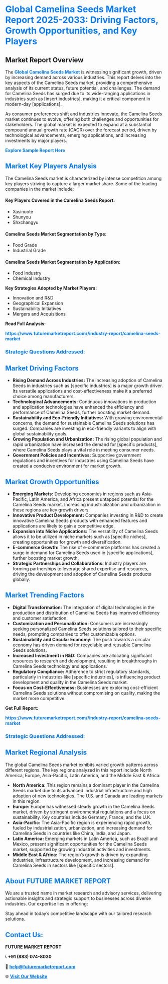 <h1 style="color: #007BFF;">Global Camelina Seeds Market Report 2025-2033: Driving Factors, Growth Opportunities, and Key Players</h1>

<section id="overview">
<h2>Market Report Overview</h2>
<p>The <a href="https://www.futuremarketreport.com//industry-report/camelina-seeds-market" style="color: #007BFF; text-decoration: none;"><strong>Global Camelina Seeds Market</strong></a> is witnessing significant growth, driven by increasing demand across various industries. This report delves into the key aspects of the Camelina Seeds market, providing a comprehensive analysis of its current status, future potential, and challenges. The demand for Camelina Seeds has surged due to its wide-ranging applications in industries such as [insert industries], making it a critical component in modern-day [applications].</p>
<p>As consumer preferences shift and industries innovate, the Camelina Seeds market continues to evolve, offering both challenges and opportunities for stakeholders. The global market is expected to expand at a substantial compound annual growth rate (CAGR) over the forecast period, driven by technological advancements, emerging applications, and increasing investments by major players.</p>
</section>

<section id="overview">
<p><a href="https://www.futuremarketreport.com//request-sample/reportId=89009" style="color: #007BFF; text-decoration: none;"><strong>Explore Sample Report Here</strong></a></p>
</section>

<section id="key-players">
<h2 style="color: #007BFF;">Market Key Players Analysis</h2>
<p>The Camelina Seeds market is characterized by intense competition among key players striving to capture a larger market share. Some of the leading companies in the market include:</p>
<h4>Key Players Covered in the Camelina Seeds Report:</h4>
<ul><li>Xasinuote</li><li>Shunyou</li><li>Shxchangyu</li></ul>
<h4>Camelina Seeds Market Segmentation by Type:</h4>
<ul><li>Food Grade</li><li>Industrial Grade</li></ul>

<h4>Camelina Seeds Market Segmentation by Application:</h4>
<ul><li>Food Industry</li><li>Chemical Industry</li></ul>
<p><strong>Key Strategies Adopted by Market Players:</strong></p>
<ul>
<li>Innovation and R&D</li>
<li>Geographical Expansion</li>
<li>Sustainability Initiatives</li>
<li>Mergers and Acquisitions</li>
</ul>
</section>

<section>
<p><strong>Read Full Analysis: </strong></p><a href="https://www.futuremarketreport.com//industry-report/camelina-seeds-market" style="color: #007BFF; text-decoration: none;"><strong>https://www.futuremarketreport.com//industry-report/camelina-seeds-market</strong></a>
<h3 style="color: #007BFF;">Strategic Questions Addressed:</h3>
</section>

<section id="driving-factors">
<h2 style="color: #007BFF;">Market Driving Factors</h2>
<ul>
<li><strong>Rising Demand Across Industries:</strong> The increasing adoption of Camelina Seeds in industries such as [specific industries] is a major growth driver. Its versatile applications and cost-effectiveness make it a preferred choice among manufacturers.</li>
<li><strong>Technological Advancements:</strong> Continuous innovations in production and application technologies have enhanced the efficiency and performance of Camelina Seeds, further boosting market demand.</li>
<li><strong>Sustainability and Eco-Friendly Initiatives:</strong> With growing environmental concerns, the demand for sustainable Camelina Seeds solutions has surged. Companies are investing in eco-friendly variants to align with global sustainability goals.</li>
<li><strong>Growing Population and Urbanization:</strong> The rising global population and rapid urbanization have increased the demand for [specific products], where Camelina Seeds plays a vital role in meeting consumer needs.</li>
<li><strong>Government Policies and Incentives:</strong> Supportive government regulations and incentives for industries using Camelina Seeds have created a conducive environment for market growth.</li>
</ul>
</section>

<section id="growth-opportunities">
<h2 style="color: #007BFF;">Market Growth Opportunities</h2>
<ul>
<li><strong>Emerging Markets:</strong> Developing economies in regions such as Asia-Pacific, Latin America, and Africa present untapped potential for the Camelina Seeds market. Increasing industrialization and urbanization in these regions are key growth drivers.</li>
<li><strong>Innovative Product Development:</strong> Companies investing in R&D to create innovative Camelina Seeds products with enhanced features and applications are likely to gain a competitive edge.</li>
<li><strong>Expansion into Niche Applications:</strong> The versatility of Camelina Seeds allows it to be utilized in niche markets such as [specific niches], creating opportunities for growth and diversification.</li>
<li><strong>E-commerce Growth:</strong> The rise of e-commerce platforms has created a surge in demand for Camelina Seeds used in [specific applications], further boosting market growth.</li>
<li><strong>Strategic Partnerships and Collaborations:</strong> Industry players are forming partnerships to leverage shared expertise and resources, driving the development and adoption of Camelina Seeds products globally.</li>
</ul>
</section>

<section id="trending-factors">
<h2 style="color: #007BFF;">Market Trending Factors</h2>
<ul>
<li><strong>Digital Transformation:</strong> The integration of digital technologies in the production and distribution of Camelina Seeds has improved efficiency and customer satisfaction.</li>
<li><strong>Customization and Personalization:</strong> Consumers are increasingly seeking personalized Camelina Seeds solutions tailored to their specific needs, prompting companies to offer customizable options.</li>
<li><strong>Sustainability and Circular Economy:</strong> The push towards a circular economy has driven demand for recyclable and reusable Camelina Seeds solutions.</li>
<li><strong>Increased Investment in R&D:</strong> Companies are allocating significant resources to research and development, resulting in breakthroughs in Camelina Seeds technology and applications.</li>
<li><strong>Regulatory Compliance:</strong> Adherence to strict regulatory standards, particularly in industries like [specific industries], is influencing product development and quality in the Camelina Seeds market.</li>
<li><strong>Focus on Cost-Effectiveness:</strong> Businesses are exploring cost-efficient Camelina Seeds solutions without compromising on quality, making the market more competitive.</li>
</ul>
</section>

<section>
<p><strong>Get Full Report: </strong></p><a href="https://www.futuremarketreport.com//industry-report/camelina-seeds-market" style="color: #007BFF; text-decoration: none;"><strong>https://www.futuremarketreport.com//industry-report/camelina-seeds-market</strong></a>
<h3 style="color: #007BFF;">Strategic Questions Addressed:</h3>
</section>


<section id="regional-analysis">
<h2 style="color: #007BFF;">Market Regional Analysis</h2>
<p>The global Camelina Seeds market exhibits varied growth patterns across different regions. The key regions analyzed in this report include North America, Europe, Asia-Pacific, Latin America, and the Middle East & Africa:</p>
<ul>
<li><strong>North America:</strong> This region remains a dominant player in the Camelina Seeds market due to its advanced industrial infrastructure and high adoption of new technologies. The U.S. and Canada are leading markets in this region.</li>
<li><strong>Europe:</strong> Europe has witnessed steady growth in the Camelina Seeds market, driven by stringent environmental regulations and a focus on sustainability. Key countries include Germany, France, and the U.K.</li>
<li><strong>Asia-Pacific:</strong> The Asia-Pacific region is experiencing rapid growth, fueled by industrialization, urbanization, and increasing demand for Camelina Seeds in countries like China, India, and Japan.</li>
<li><strong>Latin America:</strong> Emerging markets in Latin America, such as Brazil and Mexico, present significant opportunities for the Camelina Seeds market, supported by growing industrial activities and investments.</li>
<li><strong>Middle East & Africa:</strong> The region’s growth is driven by expanding industries, infrastructure development, and increasing demand for Camelina Seeds in sectors like [specific sectors].</li>
</ul>
</section>

<footer>
<h2 style="color: #007BFF;">About FUTURE MARKET REPORT</h2>
<p>We are a trusted name in market research and advisory services, delivering actionable insights and strategic support to businesses across diverse industries. Our expertise lies in offering:</p>

<p>Stay ahead in today’s competitive landscape with our tailored research solutions.</p>

<h2 style="color: #007BFF;">Contact Us:</h2>
<p><strong>FUTURE MARKET REPORT</strong></p>
<p>📞 <strong>+91 (883) 074-8030</strong></p>
<p>📧 <strong><a href="mailto:help@futuremarketreport.com" style="color: #007BFF;">help@futuremarketreport.com</a></strong></p>
<p>🌐 <strong><a href="https://www.futuremarketreport.com/" style="color: #007BFF;">Visit Our Website</a></strong></p>
</footer>